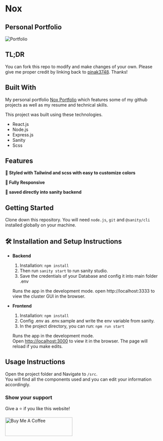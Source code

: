 # Nox
## Personal Portfolio

![Portfolio](https://user-images.githubusercontent.com/59458280/156097965-e9947883-23d2-4f26-ab10-80a25321d213.png)

## TL;DR

You can fork this repo to modify and make changes of your own. Please give me proper credit by linking back to [pinak3748](https://github.com/pinak3748/Portfolio). Thanks!

## Built With

My personal portfolio <a href="https://noxportfolio.netlify.app/" target="_blank">Nox Portfolio</a> which features some of my github projects as well as my resume and technical skills.<br/>

This project was built using these technologies.

- React.js
- Node.js
- Express.js
- Sanity
- Scss

## Features

**🎨 Styled with Tailwind and scss with easy to customize colors**

**📱 Fully Responsive**

**📧 saved directly into sanity backend**

## Getting Started

Clone down this repository. You will need `node.js`, `git` and `@sanity/cli` installed globally on your machine.

## 🛠 Installation and Setup Instructions

- **Backend**
    1. Installation: `npm install`
    2. Then run `sanity start` to run sanity studio.
    3. Save the credentials of your Database and config it into main folder .env 
    
    Runs the app in the development mode.
    open http://localhost:3333 to view the cluster GUI in the browser.

- **Frontend**
    1. Installation: `npm install`
    2. Config .env as .env.sample and write the env variable from sanity.
    3. In the project directory, you can run: `npm run start`

    Runs the app in the development mode.\
    Open [http://localhost:3000](http://localhost:3000) to view it in the browser.
    The page will reload if you make edits.
    


## Usage Instructions

Open the project folder and Navigate to `/src`. <br/>
You will find all the components used and you can edit your information accordingly.

### Show your support

Give a ⭐ if you like this website!

<a href="https://www.buymeacoffee.com/pinak" target="_blank"><img src="https://cdn.buymeacoffee.com/buttons/v2/default-violet.png" alt="Buy Me A Coffee" height= "60px" width= "217px" ></a>
